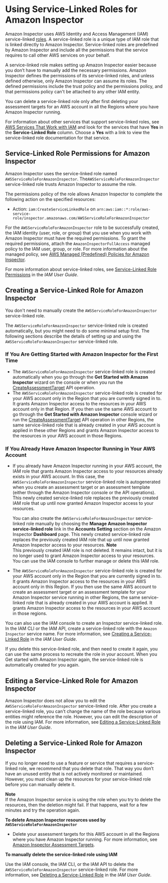 # Using Service\-Linked Roles for Amazon Inspector<a name="inspector_slr"></a>

Amazon Inspector uses AWS Identity and Access Management \(IAM\) service\-linked [roles](https://docs.aws.amazon.com/IAM/latest/UserGuide/id_roles_terms-and-concepts.html#iam-term-service-linked-role)\. A service\-linked role is a unique type of IAM role that is linked directly to Amazon Inspector\. Service\-linked roles are predefined by Amazon Inspector and include all the permissions that the service requires to call other AWS services on your behalf\. 

A service\-linked role makes setting up Amazon Inspector easier because you don’t have to manually add the necessary permissions\. Amazon Inspector defines the permissions of its service\-linked roles, and unless defined otherwise, only Amazon Inspector can assume its roles\. The defined permissions include the trust policy and the permissions policy, and that permissions policy can't be attached to any other IAM entity\.

You can delete a service\-linked role only after first deleting your assessment targets for an AWS account in all the Regions where you have Amazon Inspector running\. 

For information about other services that support service\-linked roles, see [AWS Services That Work with IAM](https://docs.aws.amazon.com/IAM/latest/UserGuide/reference_aws-services-that-work-with-iam.html) and look for the services that have **Yes** in the **Service\-Linked Role** column\. Choose a **Yes** with a link to view the service\-linked role documentation for that service\.

## Service\-Linked Role Permissions for Amazon Inspector<a name="slr-permissions"></a>

Amazon Inspector uses the service\-linked role named `AWSServiceRoleForAmazonInspector`\. The`AWSServiceRoleForAmazonInspector` service\-linked role trusts Amazon Inspector to assume the role\.

The permissions policy of the role allows Amazon Inspector to complete the following action on the specified resources:
+ Action: `iam:CreateServiceLinkedRole` on `arn:aws:iam::*:role/aws-service-role/inspector.amazonaws.com/AWSServiceRoleForAmazonInspector`

For the `AWSServiceRoleForAmazonInspector` role to be successfully created, the IAM identity \(user, role, or group\) that you use when you work with Amazon Inspector must have the required permissions\. To grant the required permissions, attach the `AmazonInspectorFullAccess` managed policy to the IAM user, group, or role\. For more information about the managed policy, see [AWS Managed \(Predefined\) Policies for Amazon Inspector](access-control-identity-based.md#UsingWithInspector_IAM_AccessControl_ManagedPolicies)\. 

 For more information about service\-linked roles, see [Service\-Linked Role Permissions](https://docs.aws.amazon.com/IAM/latest/UserGuide/using-service-linked-roles.html#service-linked-role-permissions) in the *IAM User Guide*\.

## Creating a Service\-Linked Role for Amazon Inspector<a name="create-slr"></a>

You don't need to manually create the `AWSServiceRoleForAmazonInspector` service\-linked role\. 

The `AWSServiceRoleForAmazonInspector` service\-linked role is created automatically, but you might need to do some minimal setup first\. The following sections describe the details of setting up and using the `AWSServiceRoleForAmazonInspector` service\-linked role\.

### If You Are Getting Started with Amazon Inspector for the First Time<a name="CreateRoleFirstRun1"></a>
+ The `AWSServiceRoleForAmazonInspector` service\-linked role is created automatically when you go through the **Get Started with Amazon Inspector** wizard on the console or when you run the [CreateAssessmentTarget](http://docs.aws.amazon.com/inspector/latest/APIReference/API_CreateAssessmentTarget.html) API operation\.
+ The `AWSServiceRoleForAmazonInspector` service\-linked role is created for your AWS account only in the Region that you are currently signed in to\. It grants Amazon Inspector access to the resources in your AWS account only in that Region\. If you then use the same AWS account to go through the **Get Started with Amazon Inspector** console wizard or run the [CreateAssessmentTarget](http://docs.aws.amazon.com/inspector/latest/APIReference/API_CreateAssessmentTarget.html) API operation in other Regions, the same service\-linked role that is already created in your AWS account is applied in these other Regions and grants Amazon Inspector access to the resources in your AWS account in those Regions\. 

### If You Already Have Amazon Inspector Running in Your AWS Account<a name="CreateRoleExisting1"></a>
+ If you already have Amazon Inspector running in your AWS account, the IAM role that grants Amazon Inspector access to your resources already exists in your AWS account\. In this case, the `AWSServiceRoleForAmazonInspector` service\-linked role is autogenerated when you create an assessment target or an assessment template \(either through the Amazon Inspector console or the API operations\)\. This newly created service\-linked role replaces the previously created IAM role that up until now granted Amazon Inspector access to your resources\.

  You can also create the `AWSServiceRoleForAmazonInspector` service\-linked role manually by choosing the **Manage Amazon Inspector service\-linked role** link in the **Accounts Setting** section on the Amazon Inspector **Dashboard** page\. This newly created service\-linked role replaces the previously created IAM role that up until now granted Amazon Inspector access to your resources\.
**Note**  
This previously created IAM role is not deleted\. It remains intact, but it is no longer used to grant Amazon Inspector access to your resources\. You can use the IAM console to further manage or delete this IAM role\.
+ The `AWSServiceRoleForAmazonInspector` service\-linked role is created for your AWS account only in the Region that you are currently signed in to\. It grants Amazon Inspector access to the resources in your AWS account only in this Region\. If you then use the same AWS account to create an assessment target or an assessment template for your Amazon Inspector service running in other Regions, the same service\-linked role that is already created in your AWS account is applied\. It grants Amazon Inspector access to the resources in your AWS account in those regions\. 

You can also use the IAM console to create an Inspector service\-linked role\. In the IAM CLI or the IAM API, create a service\-linked role with the `Amazon Inspector` service name\. For more information, see [Creating a Service\-Linked Role](https://docs.aws.amazon.com/IAM/latest/UserGuide/using-service-linked-roles.html#create-service-linked-role) in the *IAM User Guide*\. 

If you delete this service\-linked role, and then need to create it again, you can use the same process to recreate the role in your account\. When you Get started with Amazon Inspector again, the service\-linked role is automatically created for you again\. 

## Editing a Service\-Linked Role for Amazon Inspector<a name="edit-slr"></a>

Amazon Inspector does not allow you to edit the `AWSServiceRoleForAmazonInspector` service\-linked role\. After you create a service\-linked role, you can't change the name of the role because various entities might reference the role\. However, you can edit the description of the role using IAM\. For more information, see [Editing a Service\-Linked Role](https://docs.aws.amazon.com/IAM/latest/UserGuide/using-service-linked-roles.html#edit-service-linked-role) in the *IAM User Guide*\.

## Deleting a Service\-Linked Role for Amazon Inspector<a name="delete-slr"></a>

If you no longer need to use a feature or service that requires a service\-linked role, we recommend that you delete that role\. That way you don’t have an unused entity that is not actively monitored or maintained\. However, you must clean up the resources for your service\-linked role before you can manually delete it\.

**Note**  
If the Amazon Inspector service is using the role when you try to delete the resources, then the deletion might fail\. If that happens, wait for a few minutes and try the operation again\.

**To delete Amazon Inspector resources used by `AWSServiceRoleForAmazonInspector`**
+ Delete your assessment targets for this AWS account in all the Regions where you have Amazon Inspector running\. For more information, see [Amazon Inspector Assessment Targets](inspector_applications.md)\.

**To manually delete the service\-linked role using IAM**

Use the IAM console, the IAM CLI, or the IAM API to delete the `AWSServiceRoleForAmazonInspector` service\-linked role\. For more information, see [Deleting a Service\-Linked Role](https://docs.aws.amazon.com/IAM/latest/UserGuide/using-service-linked-roles.html#delete-service-linked-role) in the *IAM User Guide*\.